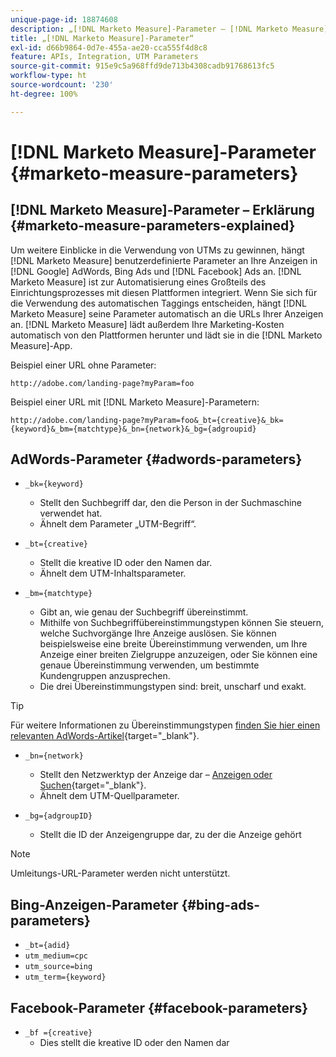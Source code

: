 ```yaml
---
unique-page-id: 18874608
description: „[!DNL Marketo Measure]-Parameter – [!DNL Marketo Measure]“
title: „[!DNL Marketo Measure]-Parameter“
exl-id: d66b9864-0d7e-455a-ae20-cca555f4d8c8
feature: APIs, Integration, UTM Parameters
source-git-commit: 915e9c5a968ffd9de713b4308cadb91768613fc5
workflow-type: ht
source-wordcount: '230'
ht-degree: 100%

---
```


# [!DNL Marketo Measure]-Parameter {#marketo-measure-parameters}

## [!DNL Marketo Measure]-Parameter – Erklärung {#marketo-measure-parameters-explained}

Um weitere Einblicke in die Verwendung von UTMs zu gewinnen, hängt [!DNL Marketo Measure] benutzerdefinierte Parameter an Ihre Anzeigen in [!DNL Google] AdWords, Bing Ads und [!DNL Facebook] Ads an. [!DNL Marketo Measure] ist zur Automatisierung eines Großteils des Einrichtungsprozesses mit diesen Plattformen integriert. Wenn Sie sich für die Verwendung des automatischen Taggings entscheiden, hängt [!DNL Marketo Measure] seine Parameter automatisch an die URLs Ihrer Anzeigen an. [!DNL Marketo Measure] lädt außerdem Ihre Marketing-Kosten automatisch von den Plattformen herunter und lädt sie in die [!DNL Marketo Measure]-App.

Beispiel einer URL ohne Parameter:

`http://adobe.com/landing-page?myParam=foo`

Beispiel einer URL mit [!DNL Marketo Measure]-Parametern:

`http://adobe.com/landing-page?myParam=foo&_bt={creative}&_bk={keyword}&_bm={matchtype}&_bn={network}&_bg={adgroupid}`

## AdWords-Parameter {#adwords-parameters}

* `_bk={keyword}`
   * Stellt den Suchbegriff dar, den die Person in der Suchmaschine verwendet hat.
   * Ähnelt dem Parameter „UTM-Begriff“. 

* `_bt={creative}`
   * Stellt die kreative ID oder den Namen dar.
   * Ähnelt dem UTM-Inhaltsparameter.

* `_bm={matchtype}`
   * Gibt an, wie genau der Suchbegriff übereinstimmt.
   * Mithilfe von Suchbegriffübereinstimmungstypen können Sie steuern, welche Suchvorgänge Ihre Anzeige auslösen. Sie können beispielsweise eine breite Übereinstimmung verwenden, um Ihre Anzeige einer breiten Zielgruppe anzuzeigen, oder Sie können eine genaue Übereinstimmung verwenden, um bestimmte Kundengruppen anzusprechen.
   * Die drei Übereinstimmungstypen sind: breit, unscharf und exakt.

>[!TIP]
>
>Für weitere Informationen zu Übereinstimmungstypen [finden Sie hier einen relevanten AdWords-Artikel](https://support.google.com/adwords/answer/2497836?hl=de){target="_blank"}.

* `_bn={network}`
   * Stellt den Netzwerktyp der Anzeige dar – [Anzeigen oder Suchen](https://support.google.com/adwords/answer/1752334?hl=de){target="_blank"}.
   * Ähnelt dem UTM-Quellparameter.

* `_bg={adgroupID}`
   * Stellt die ID der Anzeigengruppe dar, zu der die Anzeige gehört

>[!NOTE]
>
>Umleitungs-URL-Parameter werden nicht unterstützt.

## Bing-Anzeigen-Parameter {#bing-ads-parameters}

* `_bt={adid}`
* `utm_medium=cpc`
* `utm_source=bing`
* `utm_term={keyword}`

## Facebook-Parameter {#facebook-parameters}

* `_bf ={creative}`
   * Dies stellt die kreative ID oder den Namen dar
